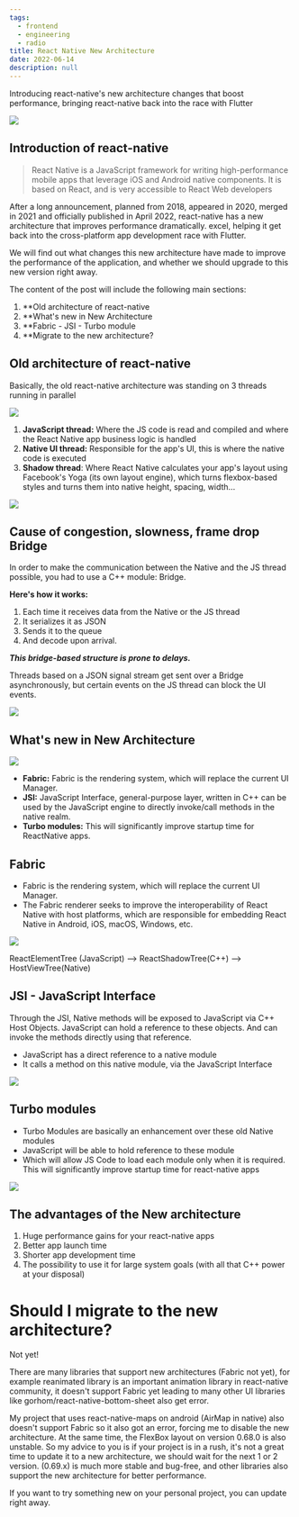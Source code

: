```yaml
---
tags: 
  - frontend
  - engineering
  - radio
title: React Native New Architecture
date: 2022-06-14
description: null
---
```


Introducing react-native's new architecture changes that boost performance, bringing react-native back into the race with Flutter

![](assets/react-native-new-architecture_ca02c7ac30b22ad423bf3285f8cdaa16_md5.webp)

## Introduction of react-native
> React Native is a JavaScript framework for writing high-performance mobile apps that leverage iOS and Android native components. It is based on React, and is very accessible to React Web developers

After a long announcement, planned from 2018, appeared in 2020, merged in 2021 and officially published in April 2022, react-native has a new architecture that improves performance dramatically. excel, helping it get back into the cross-platform app development race with Flutter.

We will find out what changes this new architecture have made to improve the performance of the application, and whether we should upgrade to this new version right away.

The content of the post will include the following main sections:

1. **Old architecture of react-native 
1. **What's new in New Architecture 
1. **Fabric - JSI - Turbo module  
1. **Migrate to the new architecture? 

## Old architecture of react-native 
Basically, the old react-native architecture was standing on 3 threads running in parallel

![](assets/react-native-new-architecture_be56fa7f4ae19c9284e37e61706d1133_md5.webp)

1. **JavaScript thread:** Where the JS code is read and compiled and where the React Native app business logic is handled
2. **Native UI thread:** Responsible for the app's UI, this is where the native code is executed
3. **Shadow thread**: Where React Native calculates your app's layout using Facebook's Yoga (its own layout engine), which turns flexbox-based styles and turns them into native height, spacing, width...

![](assets/react-native-new-architecture_00906c2cfe7b99ad8994125f2dad50e8_md5.webp)

## Cause of congestion, slowness, frame drop Bridge  
In order to make the communication between the Native and the JS thread possible, you had to use a C++ module: Bridge.

**Here's how it works:**
1. Each time it receives data from the Native or the JS thread
2. It serializes it as JSON
3. Sends it to the queue
4. And decode upon arrival.

***This bridge-based structure is prone to delays.***

Threads based on a JSON signal stream get sent over a Bridge asynchronously, but certain events on the JS thread can block the UI events.

![](assets/react-native-new-architecture_044af91a93a00b09540b03b991e4e32a_md5.webp)

## What's new in New Architecture 
![](assets/react-native-new-architecture_fb23cab260bd0ec3a95ac7d6a69c461a_md5.webp)

* **Fabric:** Fabric is the rendering system, which will replace the current UI Manager.
* **JSI:** JavaScript Interface, general-purpose layer, written in C++ can be used by the JavaScript engine to directly invoke/call methods in the native realm.
* **Turbo modules:** This will significantly improve startup time for ReactNative apps.

## Fabric 
* Fabric is the rendering system, which will replace the current UI Manager.
* The Fabric renderer seeks to improve the interoperability of React Native with host platforms, which are responsible for embedding React Native in Android, iOS, macOS, Windows, etc.

![](assets/react-native-new-architecture_08f9602cedbc58744cf72fc3580bf068_md5.webp)

ReactElementTree (JavaScript) --> ReactShadowTree(C++) --> HostViewTree(Native) 

## JSI - JavaScript Interface
Through the JSI, Native methods will be exposed to JavaScript via C++ Host Objects. JavaScript can hold a reference to these objects. And can invoke the methods directly using that reference.

* JavaScript has a direct reference to a native module
* It calls a method on this native module, via the JavaScript Interface

![](assets/react-native-new-architecture_1066bb62cbc4d9beda7e03d43006c669_md5.webp)

## Turbo modules 
* Turbo Modules are basically an enhancement over these old Native modules
* JavaScript will be able to hold reference to these module
* Which will allow JS Code to load each module only when it is required. This will significantly improve startup time for react-native apps

![](assets/react-native-new-architecture_193938237761968661a5f11f23670f3d_md5.webp)

## The advantages of the New architecture
1. Huge performance gains for your react-native apps
1. Better app launch time
1. Shorter app development time
1. The possibility to use it for large system goals (with all that C++ power at your disposal)

# Should I migrate to the new architecture?
Not yet!

There are many libraries that support new architectures (Fabric not yet), for example reanimated library is an important animation library in react-native community, it doesn't support Fabric yet leading to many other UI libraries like gorhom/react-native-bottom-sheet also get error. 

My project that uses react-native-maps on android (AirMap in native) also doesn't support Fabric so it also got an error, forcing me to disable the new architecture. At the same time, the FlexBox layout on version 0.68.0 is also unstable. So my advice to you is if your project is in a rush, it's not a great time to update it to a new architecture, we should wait for the next 1 or 2 version. (0.69.x) is much more stable and bug-free, and other libraries also support the new architecture for better performance.

If you want to try something new on your personal project, you can update right away.
